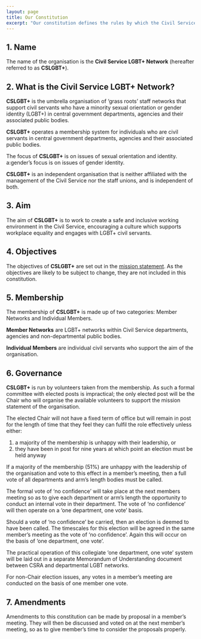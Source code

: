 ```yaml
---
layout: page
title: Our Constitution
excerpt: "Our constitution defines the rules by which the Civil Service LGBT+ Network must operate."
---
```


## 1. Name

The name of the organisation is the **Civil Service LGBT+ Network** (hereafter referred to as **CSLGBT+**).

## 2. What is the Civil Service LGBT+ Network?

**CSLGBT+** is the umbrella organisation of ‘grass roots’ staff networks that support civil servants who have a minority sexual orientation or gender identity (LGBT+) in central government departments, agencies and their associated public bodies.

**CSLGBT+** operates a membership system for individuals who are civil servants in central government departments, agencies and their associated public bodies.

The focus of **CSLGBT+** is on issues of sexual orientation and identity. a:gender’s focus is on issues of gender identity.

**CSLGBT+** is an independent organisation that is neither affiliated with the management of the Civil Service nor the staff unions, and is independent of both.

## 3. Aim

The aim of **CSLGBT+** is to work to create a safe and inclusive working environment in the Civil Service, encouraging a culture which supports workplace equality and engages with LGBT+ civil servants.

## 4. Objectives

The objectives of **CSLGBT+** are set out in the [mission statement](/about/mission-statement). As the objectives are likely to be subject to change, they are not included in this constitution.

## 5. Membership

The membership of **CSLGBT+** is made up of two categories: Member Networks and Individual Members.

**Member Networks** are LGBT+ networks within Civil Service departments, agencies and non-departmental public bodies.

**Individual Members** are individual civil servants who support the aim of the organisation.

## 6. Governance

**CSLGBT+** is run by volunteers taken from the membership. As such a formal committee with elected posts is impractical; the only elected post will be the Chair who will organise the available volunteers to support the mission statement of the organisation.

The elected Chair will not have a fixed term of office but will remain in post for the length of time that they feel they can fulfil the role effectively unless either:

1. a majority of the membership is unhappy with their leadership, or
2. they have been in post for nine years at which point an election must be held anyway

If a majority of the membership (51%) are unhappy with the leadership of the organisation and vote to this effect in a member’s meeting, then a full vote of all departments and arm’s length bodies must be called. 

The formal vote of ‘no confidence’ will take place at the next members meeting so as to give each department or arm’s length the opportunity to conduct an internal vote in their department. The vote of ‘no confidence’ will then operate on a ‘one department, one vote’ basis.

Should a vote of ‘no confidence’ be carried, then an election is deemed to have been called. The timescales for this election will be agreed in the same member’s meeting as the vote of ‘no confidence’. Again this will occur on the basis of ‘one department, one vote’.

The practical operation of this collegiate ‘one department, one vote’ system will be laid out in a separate Memorandum of Understanding document between CSRA and departmental LGBT networks.

For non-Chair election issues, any votes in a member’s meeting are conducted on the basis of one member one vote.

## 7. Amendments

Amendments to this constitution can be made by proposal in a member’s meeting. They will then be discussed and voted on at the next member’s meeting, so as to give member’s time to consider the proposals properly.